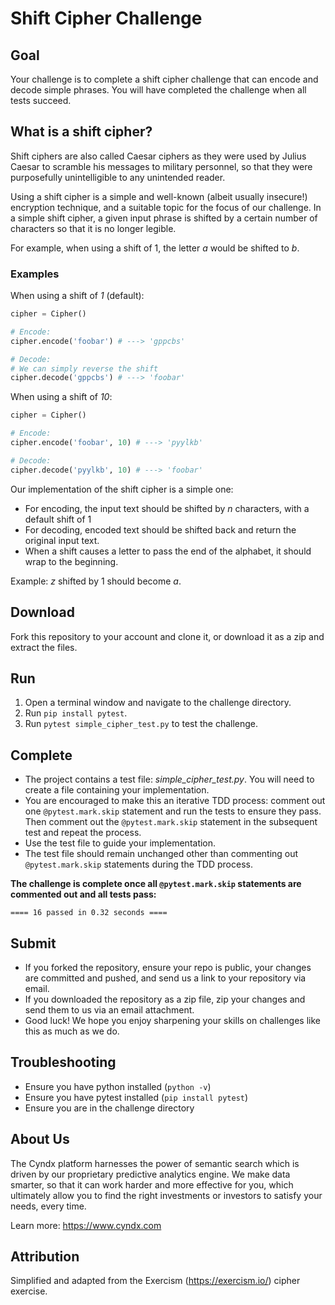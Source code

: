 Shift Cipher Challenge
======================

## Goal

Your challenge is to complete a shift cipher challenge that can encode and
decode simple phrases.  You will have completed the challenge
when all tests succeed.

## What is a shift cipher?

Shift ciphers are also called Caesar ciphers as they were used by Julius Caesar
to scramble his messages to military personnel, so that they were purposefully
unintelligible to any unintended reader.

Using a shift cipher is a simple and well-known (albeit usually insecure!)
encryption technique, and a suitable topic for the focus of our challenge. In a
simple shift cipher, a given input phrase is shifted by a certain number of
characters so that it is no longer legible.

For example, when using a shift of 1, the letter _a_ would be shifted to _b_.

### Examples

When using a shift of _1_ (default):

```python
cipher = Cipher()

# Encode:
cipher.encode('foobar') # ---> 'gppcbs'

# Decode:
# We can simply reverse the shift
cipher.decode('gppcbs') # ---> 'foobar'
```

When using a shift of _10_:

```python
cipher = Cipher()

# Encode:
cipher.encode('foobar', 10) # ---> 'pyylkb'

# Decode:
cipher.decode('pyylkb', 10) # ---> 'foobar'
```

Our implementation of the shift cipher is a simple one:

- For encoding, the input text should be shifted by _n_ characters, with a
  default shift of 1
- For decoding, encoded text should be shifted back and return the original
  input text.
- When a shift causes a letter to pass the end of the alphabet, it should wrap
  to the beginning.

Example: _z_ shifted by 1 should become _a_.

## Download

Fork this repository to your account and clone it, or download it as a zip and
extract the files.

## Run

1. Open a terminal window and navigate to the challenge directory.
2. Run `pip install pytest`.
3. Run `pytest simple_cipher_test.py` to test the challenge.

## Complete

- The project contains a test file: _simple_cipher_test.py_. You will need to
  create a file containing your implementation.
- You are encouraged to make this an iterative TDD process: comment out one
  `@pytest.mark.skip` statement and run the tests to ensure they pass. Then
  comment out the `@pytest.mark.skip` statement in the subsequent test and
  repeat the process.
- Use the test file to guide your implementation.
- The test file should remain unchanged other than commenting out
  `@pytest.mark.skip` statements during the TDD process.

**The challenge is complete once all `@pytest.mark.skip` statements are
commented out and all tests pass:**

```
==== 16 passed in 0.32 seconds ====
```

## Submit

- If you forked the repository, ensure your repo is public, your changes are
  committed and pushed, and send us a link to your repository via email.
- If you downloaded the repository as a zip file, zip your changes and send
  them to us via an email attachment.
- Good luck! We hope you enjoy sharpening your skills on challenges like this
  as much as we do.

## Troubleshooting

- Ensure you have python installed (`python -v`)
- Ensure you have pytest installed (`pip install pytest`)
- Ensure you are in the challenge directory

## About Us

The Cyndx platform harnesses the power of semantic search which is driven by
our proprietary predictive analytics engine. We make data smarter, so that it
can work harder and more effective for you, which ultimately allow you to find
the right investments or investors to satisfy your needs, every time.

Learn more: https://www.cyndx.com

## Attribution

Simplified and adapted from the Exercism (https://exercism.io/) cipher exercise.
